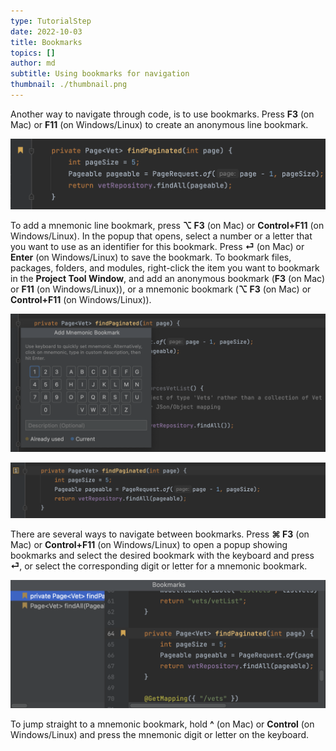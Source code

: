 ```yaml
---
type: TutorialStep
date: 2022-10-03
title: Bookmarks
topics: []
author: md
subtitle: Using bookmarks for navigation
thumbnail: ./thumbnail.png
---
```


Another way to navigate through code, is to use bookmarks. Press **F3** (on Mac) or **F11** (on Windows/Linux) to create an anonymous line bookmark.

![Anonymous bookmark](anonymous-bookmark.png)

To add a mnemonic line bookmark, press **⌥ F3** (on Mac) or **Control+F11** (on Windows/Linux). In the popup that opens, select a number or a letter that you want to use as an identifier for this bookmark. Press **⏎** (on Mac) or **Enter** (on Windows/Linux) to save the bookmark. To bookmark files, packages, folders, and modules, right-click the item you want to bookmark in the **Project Tool Window**, and add an anonymous bookmark (**F3** (on Mac) or **F11** (on Windows/Linux)), or a mnemonic bookmark (**⌥ F3** (on Mac) or **Control+F11** (on Windows/Linux)).

![Select digit for mnemonic bookmark](mnemonic-bookmark-digit.png)

![Mnemonic bookmark](mnemonic-bookmark.png)

There are several ways to navigate between bookmarks. Press **⌘ F3** (on Mac) or **Control+F11** (on Windows/Linux) to open a popup showing bookmarks and select the desired bookmark with the keyboard and press **⏎**, or select the corresponding digit or letter for a mnemonic bookmark.

![Bookmarks](bookmarks.png)

To jump straight to a mnemonic bookmark, hold **^** (on Mac) or **Control** (on Windows/Linux) and press the mnemonic digit or letter on the keyboard.
